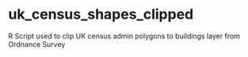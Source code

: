 # uk_census_shapes_clipped
R Script used to clip UK census admin polygons to buildings layer from Ordnance Survey
